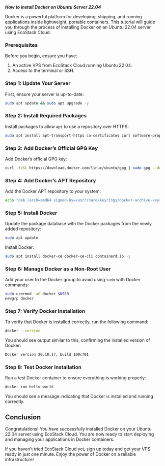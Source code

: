 ***How to install Docker on Ubuntu Server 22.04***

Docker is a powerful platform for developing, shipping, and running applications inside lightweight, portable containers. This tutorial will guide you through the process of installing Docker on an Ubuntu 22.04 server using EcoStack Cloud.

### Prerequisites

Before you begin, ensure you have:

1. An active VPS from EcoStack Cloud running Ubuntu 22.04.
2. Access to the terminal or SSH.

### Step 1: Update Your Server

First, ensure your server is up-to-date:

```sh
sudo apt update && sudo apt upgrade -y
```

### Step 2: Install Required Packages

Install packages to allow `apt` to use a repository over HTTPS:

```sh
sudo apt install apt-transport-https ca-certificates curl software-properties-common -y
```

### Step 3: Add Docker’s Official GPG Key

Add Docker’s official GPG key:

```sh
curl -fsSL https://download.docker.com/linux/ubuntu/gpg | sudo gpg --dearmor -o /usr/share/keyrings/docker-archive-keyring.gpg
```

### Step 4: Add Docker’s APT Repository

Add the Docker APT repository to your system:

```sh
echo "deb [arch=amd64 signed-by=/usr/share/keyrings/docker-archive-keyring.gpg] https://download.docker.com/linux/ubuntu $(lsb_release -cs) stable" | sudo tee /etc/apt/sources.list.d/docker.list > /dev/null
```

### Step 5: Install Docker

Update the package database with the Docker packages from the newly added repository:

```sh
sudo apt update
```

Install Docker:

```sh
sudo apt install docker-ce docker-ce-cli containerd.io -y
```

### Step 6: Manage Docker as a Non-Root User

Add your user to the Docker group to avoid using `sudo` with Docker commands:

```sh
sudo usermod -aG docker $USER
newgrp docker
```

### Step 7: Verify Docker Installation

To verify that Docker is installed correctly, run the following command:

```sh
docker --version
```

You should see output similar to this, confirming the installed version of Docker:

```sh
Docker version 20.10.17, build 100c701
```

### Step 8: Test Docker Installation

Run a test Docker container to ensure everything is working properly:

```sh
docker run hello-world
```

You should see a message indicating that Docker is installed and running correctly.

## Conclusion

Congratulations! You have successfully installed Docker on your Ubuntu 22.04 server using EcoStack Cloud. You are now ready to start deploying and managing your applications in Docker containers.

If you haven't tried EcoStack Cloud yet, sign up today and get your VPS ready in just one minute. Enjoy the power of Docker on a reliable infrastructure!